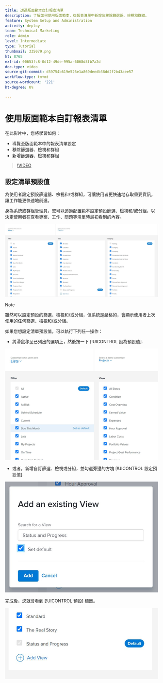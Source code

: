 ```yaml
---
title: 透過版面範本自訂報表清單
description: 了解如何使用版面範本，從報表清單中新增及移除篩選器、檢視和群組。
feature: System Setup and Administration
activity: deploy
team: Technical Marketing
role: Admin
level: Intermediate
type: Tutorial
thumbnail: 335079.png
kt: 8765
exl-id: 00653fc8-0d12-49de-995a-6068d3fb7a2d
doc-type: video
source-git-commit: d39754b619e526e1a869deedb38dd2f2b43aee57
workflow-type: tm+mt
source-wordcount: '221'
ht-degree: 0%

---
```


# 使用版面範本自訂報表清單

在此影片中，您將學習如何：

* 導覽至版面範本中的報表清單設定
* 移除篩選器、檢視和群組
* 新增篩選器、檢視和群組

>[!VIDEO](https://video.tv.adobe.com/v/335079/?quality=12)

## 設定清單預設值

為使用者設定預設篩選器、檢視和/或群組，可讓使用者更快速地存取重要資訊，讓工作能更快速地前進。

身為系統或群組管理員，您可以透過配置範本設定預設篩選、檢視和/或分組，以決定使用者在查看專案、工作、問題等清單時最初看到的內容。

![版面範本 [!UICONTROL 清單] 視窗](assets/admin-fund-layout-template-default-lists-1-1.JPG)

>[!NOTE]
>
>雖然可以設定預設的篩選、檢視和/或分組，但系統是嚴格的，會顯示使用者上次使用的任何篩選、檢視和/或分組。


如果您想設定清單預設值，可以執行下列任一操作：

* 將滑鼠移至已列出的選項上，然後按一下 [!UICONTROL 設為預設值].

![版面範本 [!UICONTROL 清單] 窗口 [!UICONTROL 設為預設值] 可見](assets/admin-fund-layout-template-default-lists-1-2.JPG)

* 或者，新增自訂篩選、檢視或分組，並勾選旁邊的方塊 [!UICONTROL 設定預設值].

![[!UICONTROL 新增現有檢視] 視窗](assets/admin-fund-layout-template-default-lists-1-3.JPG)

完成後，您就會看到 [!UICONTROL 預設] 標籤。

![[!UICONTROL 預設] 「清單」選項旁的標籤](assets/admin-fund-layout-template-default-lists-1-4.JPG)
